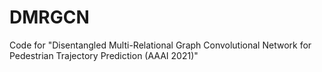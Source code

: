 # DMRGCN
Code for "Disentangled Multi-Relational Graph Convolutional Network for Pedestrian Trajectory Prediction (AAAI 2021)"
